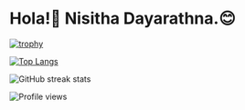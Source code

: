 # Hola!:wave: Nisitha Dayarathna.:blush:

[![trophy](https://github-profile-trophy.vercel.app/?username=nisithaD)](https://github.com/ryo-ma/github-profile-trophy)

[![Top Langs](https://github-readme-stats.vercel.app/api/top-langs/?username=nisithaD)](https://github.com/anuraghazra/github-readme-stats)

![GitHub streak stats](https://github-readme-streak-stats.herokuapp.com/?user=nisithaD)  

![Profile views](https://gpvc.arturio.dev/nisithaD)  

